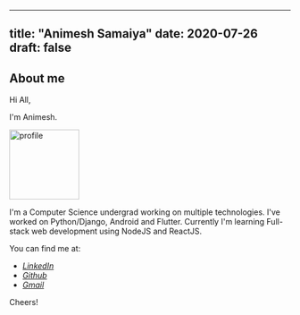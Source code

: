 
---
title: "Animesh Samaiya"
date: 2020-07-26
draft: false
---

## About me
Hi All,

I'm Animesh.

<img src="https://avatars0.githubusercontent.com/u/58809223?s=400&u=a025d9fb022825bec44ba49374e35d1ada3844c6&v=4" alt="profile" width="125"/>

I'm a Computer Science undergrad working on multiple technologies. I've worked on Python/Django, Android and Flutter. Currently I'm learning Full-stack web development using NodeJS and ReactJS.

You can find me at:

 - [*LinkedIn*](https://www.linkedin.com/in/animesh-samaiya-aa3166190/)
 - [*Github*](https://github.com/asamaiya00)
 - [*Gmail*](mailto:asamaiya00@gmail.com)

Cheers!
